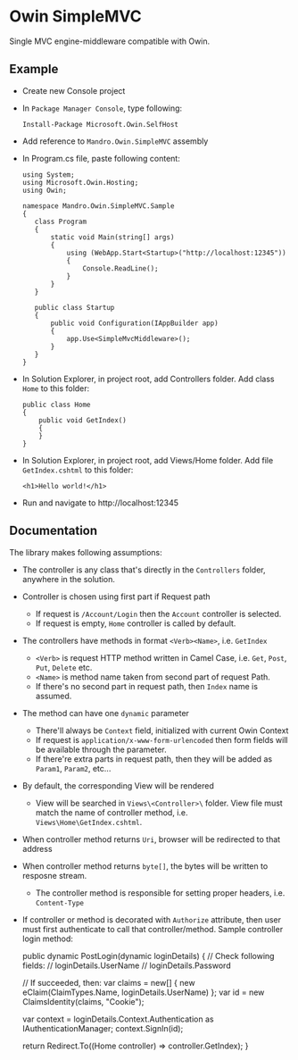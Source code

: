 Owin SimpleMVC
==============

Single MVC engine-middleware compatible with Owin.

## Example

 - Create new Console project
 - In `Package Manager Console`, type following:

       Install-Package Microsoft.Owin.SelfHost

 - Add reference to `Mandro.Owin.SimpleMVC` assembly
 - In Program.cs file, paste following content:

       using System;
       using Microsoft.Owin.Hosting;
       using Owin;

       namespace Mandro.Owin.SimpleMVC.Sample
       {
          class Program
          {
              static void Main(string[] args)
              {
                  using (WebApp.Start<Startup>("http://localhost:12345"))
                  {
                      Console.ReadLine();
                  }
              }
          }

          public class Startup
          {
              public void Configuration(IAppBuilder app)
              {
                  app.Use<SimpleMvcMiddleware>();
              }
          }
       }

 - In Solution Explorer, in project root, add Controllers folder. Add class `Home` to this folder:

       public class Home
       {
           public void GetIndex()
           {
           }
       }

 - In Solution Explorer, in project root, add Views/Home folder. Add file `GetIndex.cshtml` to this folder:

       <h1>Hello world!</h1>

 - Run and navigate to http://localhost:12345

 ## Documentation

 The library makes following assumptions:

  - The controller is any class that's directly in the `Controllers` folder, anywhere in the solution.
  - Controller is chosen using first part if Request path
     - If request is `/Account/Login` then the `Account` controller is selected.
     - If request is empty, `Home` controller is called by default.
   - The controllers have methods in format `<Verb><Name>`, i.e. `GetIndex`
     - `<Verb>` is request HTTP method written in Camel Case, i.e. `Get`, `Post`, `Put`, `Delete` etc.
     - `<Name>` is method name taken from second part of request Path.
     - If there's no second part in request path, then `Index` name is assumed.
   - The method can have one `dynamic` parameter
     - There'll always be `Context` field, initialized with current Owin Context
     - If request is `application/x-www-form-urlencoded` then form fields will be available through the parameter.
     - If there're extra parts in request path, then they will be added as `Param1`, `Param2`, etc...
   - By default, the corresponding View will be rendered
     - View will be searched in `Views\<Controller>\` folder. View file must match the name of controller method, i.e. `Views\Home\GetIndex.cshtml`.
   - When controller method returns `Uri`, browser will be redirected to that address
   - When controller method returns `byte[]`, the bytes will be written to resposne stream.
     - The controller method is responsible for setting proper headers, i.e. `Content-Type`
   - If controller or method is decorated with `Authorize` attribute, then user must first authenticate to call that controller/method. Sample controller login method:


     public dynamic PostLogin(dynamic loginDetails)
     {
        // Check following fields:
        // loginDetails.UserName
        // loginDetails.Password

        // If succeeded, then:
        var claims = new[] { new eClaim(ClaimTypes.Name, loginDetails.UserName) };
        var id = new ClaimsIdentity(claims, "Cookie");

        var context = loginDetails.Context.Authentication as IAuthenticationManager;
        context.SignIn(id);

        return Redirect.To((Home controller) => controller.GetIndex);
     }
